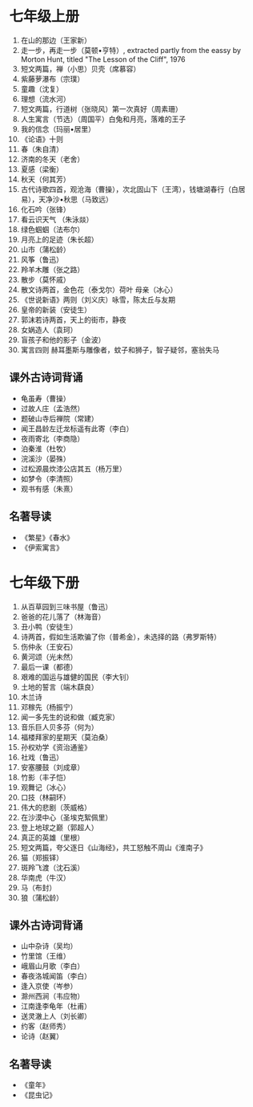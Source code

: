 # 七年级上册
1. 在山的那边（王家新）
2. 走一步，再走一步（莫顿•亨特）,  extracted partly from the eassy by Morton Hunt, titled "The Lesson of the Cliff", 1976
3. 短文两篇，禅（小思）贝壳（席慕容）
4. 紫藤萝瀑布（宗璞）
5. 童趣（沈复）
6. 理想（流水河）
7. 短文两篇，行道树（张晓风）第一次真好（周素珊）
8. 人生寓言（节选）（周国平）白兔和月亮，落难的王子
9. 我的信念（玛丽•居里）
10. 《论语》十则
11. 春（朱自清）
12. 济南的冬天（老舍）
13. 夏感（梁衡）
14. 秋天（何其芳）
15. 古代诗歌四首，观沧海（曹操），次北固山下（王湾），钱塘湖春行（白居易），天净沙•秋思（马致远）
16. 化石吟（张锋）
17. 看云识天气 （朱泳燚）
18. 绿色蝈蝈（法布尔）
19. 月亮上的足迹（朱长超）
20. 山市（蒲松龄）
21. 风筝（鲁迅）
22. 羚羊木雕（张之路）
23. 散步（莫怀戚）
24. 散文诗两首，金色花（泰戈尔）荷叶 母亲（冰心）
25. 《世说新语》两则（刘义庆）咏雪，陈太丘与友期
26. 皇帝的新装（安徒生）
27. 郭沫若诗两首，天上的街市，静夜
28. 女娲造人（袁珂）
29. 盲孩子和他的影子（金波）
30. 寓言四则 赫耳墨斯与雕像者，蚊子和狮子，智子疑邻，塞翁失马

## 课外古诗词背诵
* 龟虽寿（曹操）
* 过故人庄（孟浩然）
* 题破山寺后禅院（常建）
* 闻王昌龄左迁龙标遥有此寄（李白）
* 夜雨寄北（李商隐）
* 泊秦淮（杜牧）
* 浣溪沙（晏殊）
* 过松源晨炊漆公店其五（杨万里）
* 如梦令（李清照）
* 观书有感（朱熹）
## 名著导读
* 《繁星》《春水》
* 《伊索寓言》

# 七年级下册
1. 从百草园到三味书屋（鲁迅）
2. 爸爸的花儿落了（林海音）
3. 丑小鸭（安徒生）
4. 诗两首，假如生活欺骗了你（普希金），未选择的路（弗罗斯特）
5. 伤仲永（王安石）
6. 黄河颂（光未然）
7. 最后一课（都德）
8. 艰难的国运与雄健的国民（李大钊）
9. 土地的誓言（端木蕻良）
10. 木兰诗
11. 邓稼先（杨振宁）
12. 闻一多先生的说和做（臧克家）
13. 音乐巨人贝多芬（何为）
14. 福楼拜家的星期天（莫泊桑）
15. 孙权劝学《资治通鉴》
16. 社戏（鲁迅）
17. 安塞腰鼓（刘成章）
18. 竹影（丰子恺）
19. 观舞记（冰心）
20. 口技（林嗣环）
21. 伟大的悲剧（茨威格）
22. 在沙漠中心（圣埃克絮佩里）
23. 登上地球之巅（郭超人）
24. 真正的英雄（里根）
25. 短文两篇，夸父逐日《山海经》，共工怒触不周山《淮南子》
26. 猫（郑振铎）
27. 斑羚飞渡（沈石溪）
28. 华南虎（牛汉）
29. 马（布封）
30. 狼（蒲松龄）

## 课外古诗词背诵
* 山中杂诗（吴均）
* 竹里馆（王维）
* 峨眉山月歌（李白）
* 春夜洛城闻笛（李白）
* 逢入京使（岑参）
* 滁州西涧（韦应物）
* 江南逢李龟年（杜甫）
* 送灵澈上人（刘长卿）
* 约客（赵师秀）
* 论诗（赵翼）

## 名著导读
* 《童年》
* 《昆虫记》
